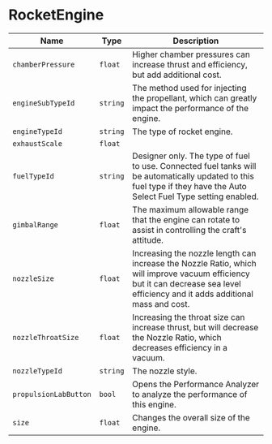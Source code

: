 # RocketEngine


|Name|Type|Description|
|--|--|--|
|`chamberPressure`|`float`|Higher chamber pressures can increase thrust and efficiency, but add additional cost.|
|`engineSubTypeId`|`string`|The method used for injecting the propellant, which can greatly impact the performance of the engine.|
|`engineTypeId`|`string`|The type of rocket engine.|
|`exhaustScale`|`float`||
|`fuelTypeId`|`string`|Designer only. The type of fuel to use. Connected fuel tanks will be automatically updated to this fuel type if they have the Auto Select Fuel Type setting enabled.|
|`gimbalRange`|`float`|The maximum allowable range that the engine can rotate to assist in controlling the craft's attitude.|
|`nozzleSize`|`float`|Increasing the nozzle length can increase the Nozzle Ratio, which will improve vacuum efficiency but it can decrease sea level efficiency and it adds additional mass and cost.|
|`nozzleThroatSize`|`float`|Increasing the throat size can increase thrust, but will decrease the Nozzle Ratio, which decreases efficiency in a vacuum.|
|`nozzleTypeId`|`string`|The nozzle style.|
|`propulsionLabButton`|`bool`|Opens the Performance Analyzer to analyze the performance of this engine.|
|`size`|`float`|Changes the overall size of the engine.|



